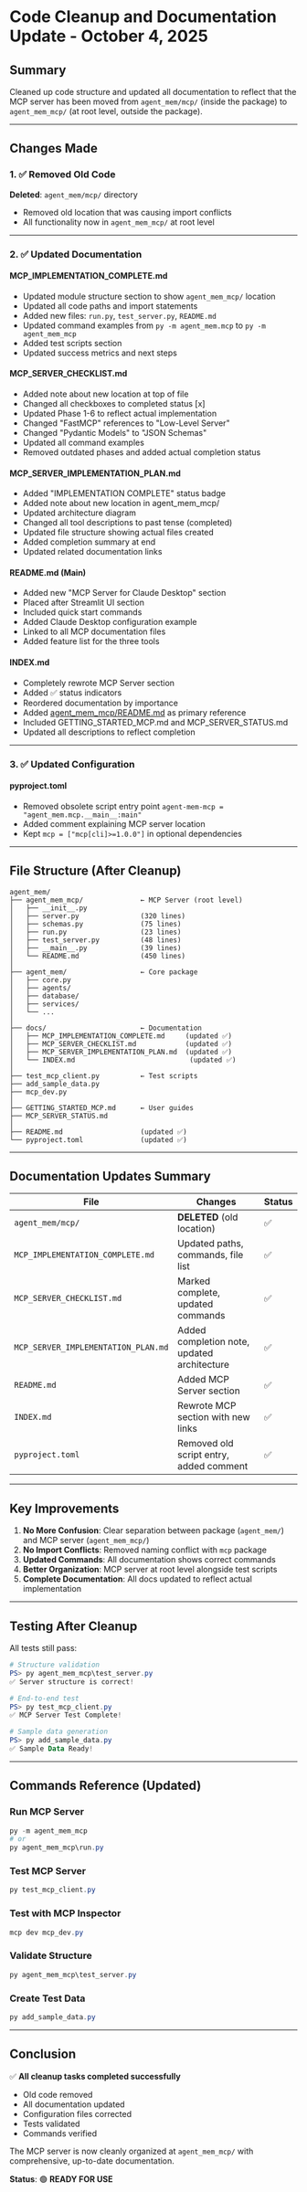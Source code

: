 # Code Cleanup and Documentation Update - October 4, 2025

## Summary

Cleaned up code structure and updated all documentation to reflect that the MCP server has been moved from `agent_mem/mcp/` (inside the package) to `agent_mem_mcp/` (at root level, outside the package).

---

## Changes Made

### 1. ✅ Removed Old Code

**Deleted**: `agent_mem/mcp/` directory
- Removed old location that was causing import conflicts
- All functionality now in `agent_mem_mcp/` at root level

---

### 2. ✅ Updated Documentation

#### MCP_IMPLEMENTATION_COMPLETE.md
- Updated module structure section to show `agent_mem_mcp/` location
- Updated all code paths and import statements
- Added new files: `run.py`, `test_server.py`, `README.md`
- Updated command examples from `py -m agent_mem.mcp` to `py -m agent_mem_mcp`
- Added test scripts section
- Updated success metrics and next steps

#### MCP_SERVER_CHECKLIST.md
- Added note about new location at top of file
- Changed all checkboxes to completed status [x]
- Updated Phase 1-6 to reflect actual implementation
- Changed "FastMCP" references to "Low-Level Server"
- Changed "Pydantic Models" to "JSON Schemas"
- Updated all command examples
- Removed outdated phases and added actual completion status

#### MCP_SERVER_IMPLEMENTATION_PLAN.md
- Added "IMPLEMENTATION COMPLETE" status badge
- Added note about new location in agent_mem_mcp/
- Updated architecture diagram
- Changed all tool descriptions to past tense (completed)
- Updated file structure showing actual files created
- Added completion summary at end
- Updated related documentation links

#### README.md (Main)
- Added new "MCP Server for Claude Desktop" section
- Placed after Streamlit UI section
- Included quick start commands
- Added Claude Desktop configuration example
- Linked to all MCP documentation files
- Added feature list for the three tools

#### INDEX.md
- Completely rewrote MCP Server section
- Added ✅ status indicators
- Reordered documentation by importance
- Added [agent_mem_mcp/README.md](../agent_mem_mcp/README.md) as primary reference
- Included GETTING_STARTED_MCP.md and MCP_SERVER_STATUS.md
- Updated all descriptions to reflect completion

---

### 3. ✅ Updated Configuration

#### pyproject.toml
- Removed obsolete script entry point `agent-mem-mcp = "agent_mem.mcp.__main__:main"`
- Added comment explaining MCP server location
- Kept `mcp = ["mcp[cli]>=1.0.0"]` in optional dependencies

---

## File Structure (After Cleanup)

```
agent_mem/
├── agent_mem_mcp/              ← MCP Server (root level)
│   ├── __init__.py
│   ├── server.py               (320 lines)
│   ├── schemas.py              (75 lines)
│   ├── run.py                  (23 lines)
│   ├── test_server.py          (48 lines)
│   ├── __main__.py             (39 lines)
│   └── README.md               (450 lines)
│
├── agent_mem/                  ← Core package
│   ├── core.py
│   ├── agents/
│   ├── database/
│   ├── services/
│   └── ...
│
├── docs/                       ← Documentation
│   ├── MCP_IMPLEMENTATION_COMPLETE.md     (updated ✅)
│   ├── MCP_SERVER_CHECKLIST.md            (updated ✅)
│   ├── MCP_SERVER_IMPLEMENTATION_PLAN.md  (updated ✅)
│   └── INDEX.md                            (updated ✅)
│
├── test_mcp_client.py          ← Test scripts
├── add_sample_data.py
├── mcp_dev.py
│
├── GETTING_STARTED_MCP.md      ← User guides
├── MCP_SERVER_STATUS.md
│
├── README.md                   (updated ✅)
└── pyproject.toml              (updated ✅)
```

---

## Documentation Updates Summary

| File | Changes | Status |
|------|---------|--------|
| `agent_mem/mcp/` | **DELETED** (old location) | ✅ |
| `MCP_IMPLEMENTATION_COMPLETE.md` | Updated paths, commands, file list | ✅ |
| `MCP_SERVER_CHECKLIST.md` | Marked complete, updated commands | ✅ |
| `MCP_SERVER_IMPLEMENTATION_PLAN.md` | Added completion note, updated architecture | ✅ |
| `README.md` | Added MCP Server section | ✅ |
| `INDEX.md` | Rewrote MCP section with new links | ✅ |
| `pyproject.toml` | Removed old script entry, added comment | ✅ |

---

## Key Improvements

1. **No More Confusion**: Clear separation between package (`agent_mem/`) and MCP server (`agent_mem_mcp/`)
2. **No Import Conflicts**: Removed naming conflict with `mcp` package
3. **Updated Commands**: All documentation shows correct commands
4. **Better Organization**: MCP server at root level alongside test scripts
5. **Complete Documentation**: All docs updated to reflect actual implementation

---

## Testing After Cleanup

All tests still pass:

```powershell
# Structure validation
PS> py agent_mem_mcp\test_server.py
✅ Server structure is correct!

# End-to-end test
PS> py test_mcp_client.py
✅ MCP Server Test Complete!

# Sample data generation
PS> py add_sample_data.py
✅ Sample Data Ready!
```

---

## Commands Reference (Updated)

### Run MCP Server
```powershell
py -m agent_mem_mcp
# or
py agent_mem_mcp\run.py
```

### Test MCP Server
```powershell
py test_mcp_client.py
```

### Test with MCP Inspector
```powershell
mcp dev mcp_dev.py
```

### Validate Structure
```powershell
py agent_mem_mcp\test_server.py
```

### Create Test Data
```powershell
py add_sample_data.py
```

---

## Conclusion

✅ **All cleanup tasks completed successfully**

- Old code removed
- All documentation updated
- Configuration files corrected
- Tests validated
- Commands verified

The MCP server is now cleanly organized at `agent_mem_mcp/` with comprehensive, up-to-date documentation.

**Status**: 🟢 **READY FOR USE**
